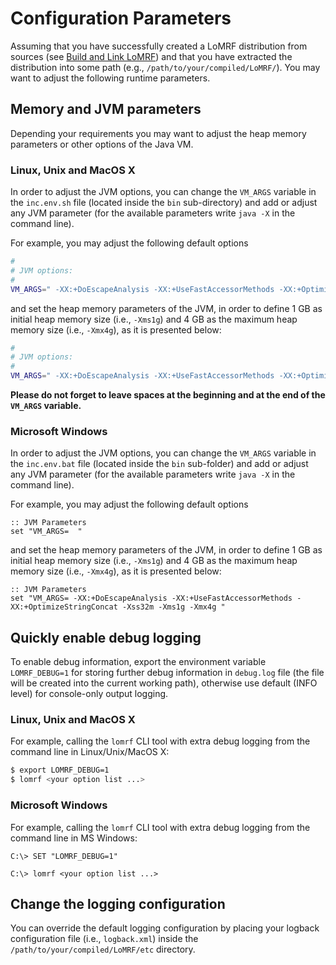 # Configuration Parameters

Assuming that you have successfully created a LoMRF distribution from sources (see [Build and Link LoMRF](6_1_build_and_link_lomrf.md))
and that you have extracted the distribution into some path (e.g., `/path/to/your/compiled/LoMRF/`). You may want to
adjust the following runtime parameters.


## Memory and JVM parameters

Depending your requirements you may want to adjust the heap memory parameters or other options of the Java VM.

### Linux, Unix and MacOS X

In order to adjust the JVM options, you can change the  `VM_ARGS` variable in the `inc.env.sh` file (located inside the `bin`
sub-directory) and add or adjust any JVM parameter (for the available parameters write `java -X` in the command line).

For example, you may adjust the following default options

```bash
#
# JVM options:
#
VM_ARGS=" -XX:+DoEscapeAnalysis -XX:+UseFastAccessorMethods -XX:+OptimizeStringConcat -Xss32m "
```

and set the heap memory parameters of the JVM, in order to define 1 GB as initial heap memory size (i.e., `-Xms1g`) and
4 GB as the maximum heap memory size (i.e., `-Xmx4g`), as it is presented below:

```bash
#
# JVM options:
#
VM_ARGS=" -XX:+DoEscapeAnalysis -XX:+UseFastAccessorMethods -XX:+OptimizeStringConcat -Xss32m -Xms1g -Xmx4g "
```

**Please do not forget to leave spaces at the beginning and at the end of the `VM_ARGS` variable.**

### Microsoft Windows

In order to adjust the JVM options, you can change the `VM_ARGS` variable in the `inc.env.bat` file (located inside the `bin`
sub-folder) and add or adjust any JVM parameter (for the available parameters write `java -X` in the command line).

For example, you may adjust the following default options

```lang-none
:: JVM Parameters
set "VM_ARGS=  "
```
and set the heap memory parameters of the JVM, in order to define 1 GB as initial heap memory size (i.e., `-Xms1g`) and
4 GB as the maximum heap memory size (i.e., `-Xmx4g`), as it is presented below:

```lang-none
:: JVM Parameters
set "VM_ARGS= -XX:+DoEscapeAnalysis -XX:+UseFastAccessorMethods -XX:+OptimizeStringConcat -Xss32m -Xms1g -Xmx4g "
```


## Quickly enable debug logging

To enable debug information, export the environment variable `LOMRF_DEBUG=1` for storing further debug information in
`debug.log` file (the file will be created into the current working path), otherwise use default (INFO level) for
console-only output logging.

### Linux, Unix and MacOS X

For example, calling the `lomrf` CLI tool with extra debug logging from the command line in Linux/Unix/MacOS X:

```bash
$ export LOMRF_DEBUG=1
$ lomrf <your option list ...>
```

### Microsoft Windows

For example, calling the `lomrf` CLI tool with extra debug logging from the command line in MS Windows:

```
C:\> SET "LOMRF_DEBUG=1"

C:\> lomrf <your option list ...>
```

## Change the logging configuration

You can override the default logging configuration by placing your logback configuration file (i.e., `logback.xml`)
inside the `/path/to/your/compiled/LoMRF/etc` directory.
